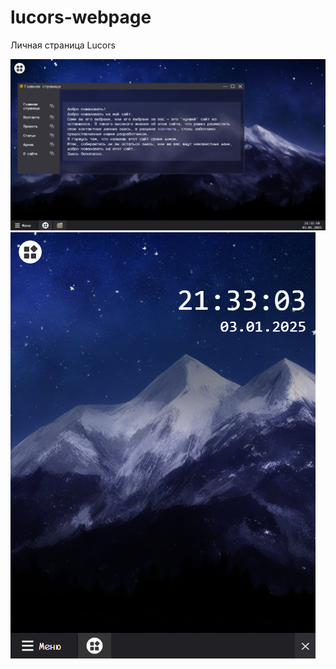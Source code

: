 # lucors-webpage
Личная страница Lucors

![lucors-webpage pc preview](./doc/lucors-preview-pc.png)
![lucors-webpage mobile preview](./doc/lucors-preview-mobile.png)